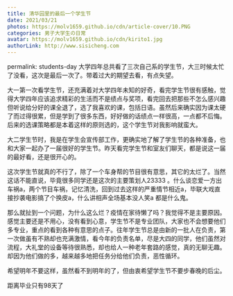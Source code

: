 ```yaml
---
title: 清华园里的最后一个学生节
date: 2021/03/21
photos: https://molv1659.github.io/cdn/article-cover/10.PNG
categories: 男子大学生の日常
avatar: https://molv1659.github.io/cdn/kirito1.jpg
authorLink: http://www.sisicheng.com
---
```

permalink: students-day
大学四年总共看了三次自己系的学生节，大三时候太忙了没看，这次是最后一次了。带着过大的期望去看，有点失望。

大一第一次看学生节，还充满着对大学四年未知的好奇，看完学生节很有感触，觉得大学四年应该追求精彩的生活而不是绩点与奖项，看完回去把那些不怎么感兴趣但听说给分好的课全退了，选了我喜欢的课，包括日语。虽然后来确实因为课太硬了而过得很累，但是学到了很多东西，好好做的话绩点一样很高，一点都不后悔。后来的选课策略都是本着这样的原则选的，这个学生节对我影响就蛮大。

大二学生节时，我是在学生会宣传部工作，更确实地了解了学生节的各种准备，也和大家一起办了一届很好的学生节。昨天看完学生节和室友们聊天，都是说这一届的最好看，还是很开心的。

这次学生节就真的不行了，除了一个车身帮的节目很有意思，其它的太烂了。当然这话不能直说，毕竟很多同学还是这次的主要策划人23333 。什么谈恋爱一方出车祸a，两个节目车祸，记忆清洗，回到过去这样的严重情节相近a，毕联大戏直接抄袭电影搞了个换皮a，什么讲相声全场基本没人笑a 都是什么鬼。

那么就扯到一个问题，为什么这么烂？疫情在家待懒了吗？我觉得不是主要原因。感觉主要还是不用心，没有看到心意，学生节不是专业团队，大家也不会想要他们多专业，重点的看到各种有意思的点子。往年学生节总是由新的一批人在负责，第一次做虽有不熟却也充满激情，看今年的负责名单，尽是大四的同学，他们虽然对流程，大礼堂的设备等待很熟悉，却也给人一种老年套路的感觉，真的无聊无趣。却因为他们做的多，越来越多地把任务分给他们负责，恶性循环。

希望明年不要这样，虽然看不到明年的了，但由衷希望学生节不要步春晚的后尘。

距离毕业只有98天了

